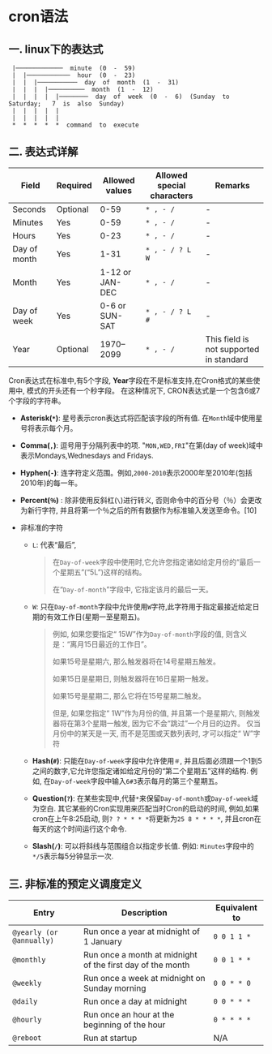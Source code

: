 # cron语法

## 一.  linux下的表达式

```
 |─────────────  minute  (0  -  59)  
 |  |────────────  hour  (0  -  23) 
 |  |  |───────────  day  of  month  (1  -  31)  
 |  |  |  |──────────  month  (1  -  12)  
 |  |  |  |  |────────  day  of  week  (0  -  6)  (Sunday  to  Saturday;   7  is  also  Sunday)  
 |  |  |  |  | 
 |  |  |  |  | 
 *  *  *  *  *  command  to  execute
```

## 二. 表达式详解

| Field        | Required | Allowed values  | Allowed special characters | Remarks                                 |
| ------------ | -------- | --------------- | -------------------------- | --------------------------------------- |
| Seconds      | Optional | 0-59            | `* , - /`                  | -                                       |
| Minutes      | Yes      | 0-59            | `* , - /`                  | -                                       |
| Hours        | Yes      | 0-23            | `* , - /`                  | -                                       |
| Day of month | Yes      | 1-31            | `* , - / ? L W`            | -                                       |
| Month        | Yes      | 1-12 or JAN-DEC | `* , - /`                  | -                                       |
| Day of week  | Yes      | 0-6 or SUN-SAT  | `* , - / ? L #`            | -                                       |
| Year         | Optional | 1970–2099       | `* , - /`                  | This field is not supported in standard |

Cron表达式在标准中,有5个字段, **Year**字段在不是标准支持,在Cron格式的某些使用中, 模式的开头还有一个秒字段。 在这种情况下, CRON表达式是一个包含6或7个字段的字符串。

- **Asterisk(`*`)**: 星号表示cron表达式将匹配该字段的所有值. 在`Month`域中使用星号将表示每个月。

- **Comma(`,`)**: 逗号用于分隔列表中的项. "`MON,WED,FRI`"在第(day of week)域中表示Mondays,Wednesdays and Fridays.

- **Hyphen(`-`)**: 连字符定义范围。例如,`2000-2010`表示2000年至2010年(包括2010年)的每一年。
- **Percent(`％`)** : 除非使用反斜杠(`\`)进行转义, 否则命令中的百分号（％）会更改为新行字符, 并且将第一个％之后的所有数据作为标准输入发送至命令。[10]

- 非标准的字符

  - `L`:  代表“最后”, 

    > 在`Day-of-week`字段中使用时,它允许您指定诸如给定月份的“最后一个星期五”(“5L”)这样的结构。 
    >
    > 在“`Day-of-month`”字段中, 它指定该月的最后一天。

  - `W`:  只在`Day-of-month`字段中允许使用`W`字符,此字符用于指定最接近给定日期的有效工作日(星期一至星期五)。

    > 例如, 如果您要指定“ 15W”作为`Day-of-month`字段的值, 则含义是：“离月15日最近的工作日”。
    >
    > 如果15号是星期六, 那么触发器将在14号星期五触发。
    >
    > 如果15日是星期日, 则触发器将在16日星期一触发。 
    >
    > 如果15号是星期二, 那么它将在15号星期二触发。 
    >
    > 但是, 如果您指定“ 1W”作为月份的值, 并且第一个是星期六, 则触发器将在第3个星期一触发, 因为它不会“跳过”一个月日的边界。 仅当月份中的某天是一天, 而不是范围或天数列表时, 才可以指定“ W”字符

  - **Hash(`#`)**: 只能在`Day-of-week`字段中允许使用`＃`, 并且后面必须跟一个1到5之间的数字,它允许您指定诸如给定月份的“第二个星期五”这样的结构. 例如, 在`Day-of-week`字段中输入`6#3`表示每月的第三个星期五。

  - **Question(`?`)**:  在某些实现中,代替`*`来保留`Day-of-month`或`Day-of-week`域为空白. 其它某些的Cron实现用来匹配当时Cron的启动的时间, 例如,如果cron在上午8:25启动, 则`? ? * * * *`将更新为`25 8 * * * *`, 并且cron在每天的这个时间运行这个命令.

  - **Slash(`/`)**: 可以将斜线与范围组合以指定步长值. 例如: `Minutes`字段中的`*/5`表示每5分钟显示一次.

## 三. 非标准的预定义调度定义

| Entry                    | Description                                                | Equivalent to |
| ------------------------ | ---------------------------------------------------------- | ------------- |
| `@yearly (or @annually)` | Run once a year at midnight of 1 January                   | `0 0 1 1 *`   |
| `@monthly`               | Run once a month at midnight of the first day of the month | `0 0 1 * *`   |
| `@weekly`                | Run once a week at midnight on Sunday morning              | `0 0 * * 0`   |
| `@daily`                 | Run once a day at midnight                                 | `0 0 * * *`   |
| `@hourly`                | Run once an hour at the beginning of the hour              | `0 * * * *`   |
| `@reboot`                | Run at startup                                             | N/A           |

